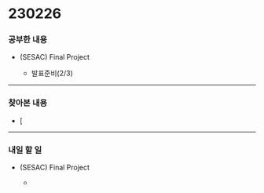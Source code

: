 # 230226

### 공부한 내용

- (SESAC) Final Project

  - 발표준비(2/3)

---

### 찾아본 내용

- [

---

### 내일 할 일

- (SESAC) Final Project

  -
